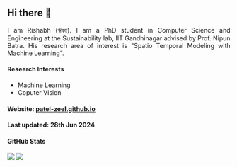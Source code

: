 ## Hi there 👋

<div style="text-align: justify">
I am Rishabh (ঋষভ). I am a PhD student in Computer Science and Engineering at the <a style="text-decoration:none" href="https://nipunbatra.github.io/lab/">Sustainability lab</a>, <a style="text-decoration:none" href="https://www.iitgn.ac.in/">IIT Gandhinagar</a> advised by Prof. <a style="text-decoration:none" href="https://nipunbatra.github.io">Nipun Batra</a>. His research area of interest is "Spatio Temporal Modeling with Machine Learning".

#### Research Interests
- Machine Learning
- Coputer Vision    



</div>

#### Website: [patel-zeel.github.io](https://patel-zeel.github.io/)

#### Last updated: 28th Jun 2024

#### GitHub Stats
<a href="https://github.com/anuraghazra/github-readme-stats">
<img align="left" src="https://github-readme-stats.vercel.app/api?username=patel-zeel&count_private=true&show_icons=true&theme=radical" />
</a>
<a href="https://github.com/anuraghazra/convoychat">
<img align="center" src="https://github-readme-stats.vercel.app/api/top-langs/?username=patel-zeel&layout=compact" />
</a>
